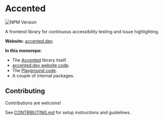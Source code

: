 # Accented

![NPM Version](https://img.shields.io/npm/v/accented)

A frontend library for continuous accessibility testing and issue highlighting.

**Website:** [accented.dev](https://accented.dev).

**In this monorepo:**

- The [Accented](/packages/accented) library itself.
- [accented.dev website code](/packages/website).
- The [Playground code](/packages/playground).
- A couple of internal packages.

## Contributing

Contributions are welcome!

See [CONTRIBUTING.md](/CONTRIBUTING.md) for setup instructions and guidelines.
